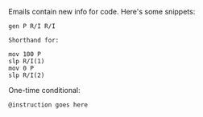 Emails contain new info for code. Here's some snippets:

```
gen P R/I R/I

Shorthand for:

mov 100 P
slp R/I(1)
mov 0 P
slp R/I(2)
```

One-time conditional:

```
@instruction goes here
```
